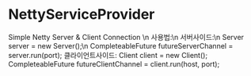 # NettyServiceProvider
Simple Netty Server &amp; Client Connection 
\n
사용법:\n
    서버사이드:\n
          Server server = new Server();\n
          CompleteableFuture<Channel> futureServerChannel = server.run(port);
    클라이언트사이드:
          Client client = new Client();
          CompleteableFuture<Channel> futureClientChannel = client.run(host, port);
